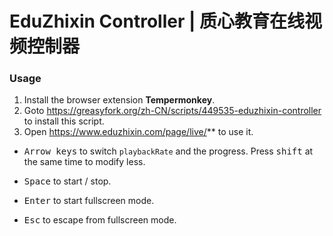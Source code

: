 # EduZhixin Controller | 质心教育在线视频控制器

### Usage

1. Install the browser extension **Tempermonkey**.
2. Goto https://greasyfork.org/zh-CN/scripts/449535-eduzhixin-controller to install this script.
3. Open https://www.eduzhixin.com/page/live/** to use it.

 - <kbd>Arrow keys</kbd> to switch `playbackRate` and the progress.
   Press <kbd>shift</kbd> at the same time to modify less.

 - <kbd>Space</kbd> to start / stop.

 - <kbd>Enter</kbd> to start fullscreen mode.

 - <kbd>Esc</kbd> to escape from fullscreen mode.

